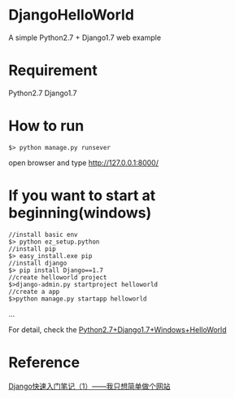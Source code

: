 # DjangoHelloWorld
A simple Python2.7 + Django1.7 web example

# Requirement
Python2.7
Django1.7

# How to run
```
$> python manage.py runsever
```
open browser and type http://127.0.0.1:8000/

# If you want to start at beginning(windows)
```
//install basic env
$> python ez_setup.python
//install pip
$> easy_install.exe pip
//install django
$> pip install Django==1.7
//create helloworld project
$>django-admin.py startproject helloworld
//create a app
$>python manage.py startapp helloworld
```

...

For detail, check the [Python2.7+Django1.7+Windows+HelloWorld](document/Python2.7+Django1.7+Windows+HelloWorld.pdf)

# Reference
[Django快速入门笔记（1）——我只想简单做个网站](https://zhuanlan.zhihu.com/p/24831528)

